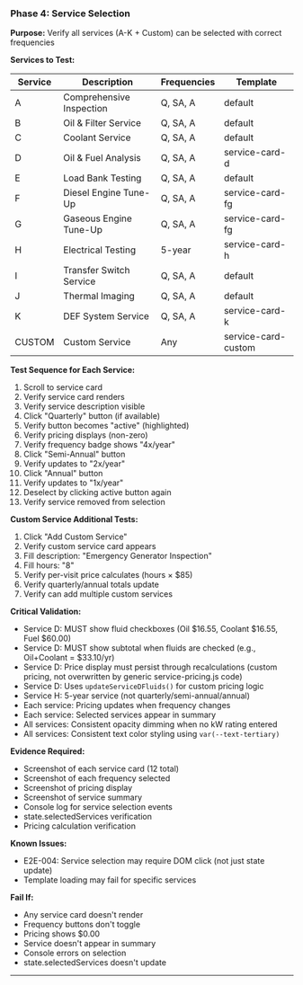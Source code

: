 ### Phase 4: Service Selection
**Purpose:** Verify all services (A-K + Custom) can be selected with correct frequencies

**Services to Test:**

| Service | Description | Frequencies | Template |
|---------|-------------|-------------|----------|
| A | Comprehensive Inspection | Q, SA, A | default |
| B | Oil & Filter Service | Q, SA, A | default |
| C | Coolant Service | Q, SA, A | default |
| D | Oil & Fuel Analysis | Q, SA, A | service-card-d |
| E | Load Bank Testing | Q, SA, A | default |
| F | Diesel Engine Tune-Up | Q, SA, A | service-card-fg |
| G | Gaseous Engine Tune-Up | Q, SA, A | service-card-fg |
| H | Electrical Testing | 5-year | service-card-h |
| I | Transfer Switch Service | Q, SA, A | default |
| J | Thermal Imaging | Q, SA, A | default |
| K | DEF System Service | Q, SA, A | service-card-k |
| CUSTOM | Custom Service | Any | service-card-custom |

**Test Sequence for Each Service:**
1. Scroll to service card
2. Verify service card renders
3. Verify service description visible
4. Click "Quarterly" button (if available)
5. Verify button becomes "active" (highlighted)
6. Verify pricing displays (non-zero)
7. Verify frequency badge shows "4x/year"
8. Click "Semi-Annual" button
9. Verify updates to "2x/year"
10. Click "Annual" button
11. Verify updates to "1x/year"
12. Deselect by clicking active button again
13. Verify service removed from selection

**Custom Service Additional Tests:**
1. Click "Add Custom Service"
2. Verify custom service card appears
3. Fill description: "Emergency Generator Inspection"
4. Fill hours: "8"
5. Verify per-visit price calculates (hours × $85)
6. Verify quarterly/annual totals update
7. Verify can add multiple custom services

**Critical Validation:**
- Service D: MUST show fluid checkboxes (Oil $16.55, Coolant $16.55, Fuel $60.00)
- Service D: MUST show subtotal when fluids are checked (e.g., Oil+Coolant = $33.10/yr)
- Service D: Price display must persist through recalculations (custom pricing, not overwritten by generic service-pricing.js code)
- Service D: Uses `updateServiceDFluids()` for custom pricing logic
- Service H: 5-year service (not quarterly/semi-annual/annual)
- Each service: Pricing updates when frequency changes
- Each service: Selected services appear in summary
- All services: Consistent opacity dimming when no kW rating entered
- All services: Consistent text color styling using `var(--text-tertiary)`

**Evidence Required:**
- Screenshot of each service card (12 total)
- Screenshot of each frequency selected
- Screenshot of pricing display
- Screenshot of service summary
- Console log for service selection events
- state.selectedServices verification
- Pricing calculation verification

**Known Issues:**
- E2E-004: Service selection may require DOM click (not just state update)
- Template loading may fail for specific services

**Fail If:**
- Any service card doesn't render
- Frequency buttons don't toggle
- Pricing shows $0.00
- Service doesn't appear in summary
- Console errors on selection
- state.selectedServices doesn't update

---
